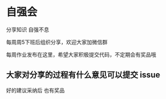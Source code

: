# 自强会
分享知识 自强不息

每周周5下班后组织分享，欢迎大家加微信群

每周作业发布在这里，希望大家积极提交代码，不定期会有奖品哦

大家对分享的过程有什么意见可以提交 issue
-------
好的建议采纳后 也有奖品
